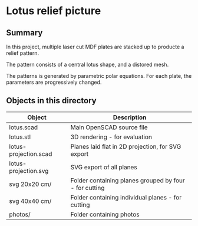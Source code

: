 # Lotus relief picture

## Summary
In this project, multiple laser cut MDF plates are stacked up to producte a relief pattern.

The pattern consists of a central lotus shape, and a distored mesh.

The patterns is generated by parametric polar equations. For each plate, the parameters are progressively changed.

## Objects in this directory

| Object                | Description |
|-----------------------|-------------|
| lotus.scad            | Main OpenSCAD source file |
| lotus.stl             | 3D rendering - for evaluation |
| lotus-projection.scad | Planes laid flat in 2D projection, for SVG export |
| lotus-projection.svg  | SVG export of all planes |
| svg 20x20 cm/         | Folder containing planes grouped by four - for cutting |
| svg 40x40 cm/         | Folder containing individual planes - for cutting |
| photos/               | Folder containing photos |
